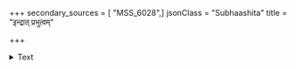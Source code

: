 +++
secondary_sources = [ "MSS_6028",]
jsonClass = "Subhaashita"
title = "इन्द्रात् प्रभुत्वम्"

+++

<details><summary>Text</summary>

इन्द्रात् प्रभुत्वं ज्वलनात् प्रतापं क्रोधो यमाद् वैश्रवणाच् च वित्तम्।  
पराक्रमं रामजनार्दनाभ्याम् आदाय राज्ञः क्रियते शरीरम्॥
</details>

